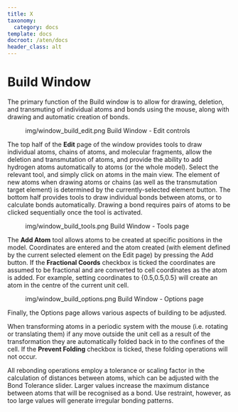 ```yaml
---
title: X
taxonomy:
  category: docs
template: docs
docroot: /aten/docs
header_class: alt
---
```



# Build Window

The primary function of the Build window is to allow for drawing, deletion, and transmuting of individual atoms and bonds using the mouse, along with drawing and automatic creation of bonds.

<figure>
  <image>img/window_build_edit.png</image>
  <caption>Build Window - Edit controls</caption>
</figure>

The top half of the **Edit** page of the window provides tools to draw individual atoms, chains of atoms, and molecular fragments, allow the deletion and transmutation of atoms, and provide the ability to add hydrogen atoms automatically to atoms (or the whole model). Select the relevant tool, and simply click on atoms in the main view. The element of new atoms when drawing atoms or chains (as well as the transmutation target element) is determined by the currently-selected element button. The bottom half provides tools to draw individual bonds between atoms, or to calculate bonds automatically. Drawing a bond requires pairs of atoms to be clicked sequentially once the tool is activated.

<figure>
  <image>img/window_build_tools.png</image>
  <caption>Build Window - Tools page</caption>
</figure>

The **Add Atom** tool allows atoms to be created at specific positions in the model. Coordinates are entered and the atom created (with element defined by the current selected element on the Edit page) by pressing the Add button. If the **Fractional Coords** checkbox is ticked the coordinates are assumed to be fractional and are converted to cell coordinates as the atom is added. For example, setting coordinates to {0.5,0.5,0.5} will create an atom in the centre of the current unit cell.

<figure>
  <image>img/window_build_options.png</image>
  <caption>Build Window - Options page</caption>
</figure>

Finally, the Options page allows various aspects of building to be adjusted. 

When transforming atoms in a periodic system with the mouse (i.e. rotating or translating them) if any move outside the unit cell as a result of the transformation they are automatically folded back in to the confines of the cell. If the **Prevent Folding** checkbox is ticked, these folding operations will not occur.

All rebonding operations employ a tolerance or scaling factor in the calculation of distances between atoms, which can be adjusted with the Bond Tolerance slider. Larger values increase the maximum distance between atoms that will be recognised as a bond. Use restraint, however, as too large values will generate irregular bonding patterns.


